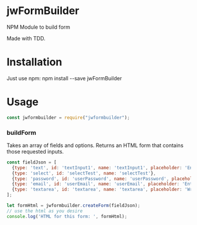 # jwFormBuilder
NPM Module to build form

Made with TDD.

# Installation

Just use npm:
npm install --save jwFormBuilder


# Usage

```javascript
const jwformbuilder = require("jwformbuilder");
```

### buildForm
Takes an array of fields and options. Returns an HTML form that contains those requested inputs.

```javascript
const fieldJson = [
  {type: 'text', id: 'textInput1', name: 'textInput1', placeholder: 'Enter text here'},
  {type: 'select', id: 'selectTest', name: 'selectTest'},
  {type: 'password', id: 'userPassword', name: 'userPassword', placeholder: 'Enter password'},
  {type: 'email', id: 'userEmail', name: 'userEmail', placeholder: 'Enter email'},
  {type: 'textarea', id: 'textarea', name: 'textarea', placeholder: 'Write a message here'}
];

let formHtml = jwformbuilder.createForm(fieldJson);
// use the html as you desire
console.log('HTML for this form: ', formHtml);
```
